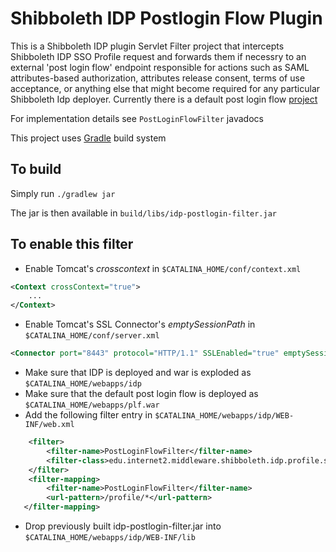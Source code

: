 # Shibboleth IDP Postlogin Flow Plugin

This is a Shibboleth IDP plugin Servlet Filter project that intercepts Shibboleth IDP SSO Profile request and forwards them if necessry to an external 'post login flow' endpoint responsible for actions such as SAML attributes-based authorization, attributes release consent, terms of use acceptance, or anything else that might become required for any particular Shibboleth Idp deployer. Currently there is a default post login flow [project](https://github.com/dima767/Shibboleth-IDP-Postlogin-Flow)

For implementation details see `PostLoginFlowFilter` javadocs

This project uses [Gradle](http://gradle.org) build system

	
To build
--------
Simply run `./gradlew jar`

The jar is then available in `build/libs/idp-postlogin-filter.jar`

To enable this filter
-------------------
* Enable Tomcat's *crosscontext* in `$CATALINA_HOME/conf/context.xml`

```xml
<Context crossContext="true">
	...
</Context>
```

* Enable Tomcat's SSL Connector's *emptySessionPath* in `$CATALINA_HOME/conf/server.xml`

```xml
<Connector port="8443" protocol="HTTP/1.1" SSLEnabled="true" emptySessionPath="true" .../>
```

* Make sure that IDP is deployed and war is exploded as `$CATALINA_HOME/webapps/idp`
* Make sure that the default post login flow is deployed as `$CATALINA_HOME/webapps/plf.war`
* Add the following filter entry in `$CATALINA_HOME/webapps/idp/WEB-INF/web.xml`

```xml
	<filter>
        <filter-name>PostLoginFlowFilter</filter-name>
        <filter-class>edu.internet2.middleware.shibboleth.idp.profile.saml2.PostLoginFlowFilter</filter-class>
    </filter>
    <filter-mapping>
        <filter-name>PostLoginFlowFilter</filter-name>
        <url-pattern>/profile/*</url-pattern>
   </filter-mapping>
```
* Drop previously built idp-postlogin-filter.jar into `$CATALINA_HOME/webapps/idp/WEB-INF/lib`